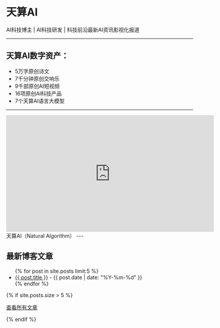 # 天算AI

AI科技博主 | AI科技研发 | 科技前沿最新AI资讯影视化报道

---

## 天算AI数字资产：

*   5万字原创诗文
*   7千分钟原创交响乐
*   9千部原创AI短视频
*   16项原创AI科技产品
*   7个天算AI语言大模型

---
<iframe width="560" height="315" src="https://www.youtube.com/embed/SLv6RcKpPWM?si=m8IxR8b4vTZKTXEn" title="YouTube video player" frameborder="0" allow="accelerometer; autoplay; clipboard-write; encrypted-media; gyroscope; picture-in-picture; web-share" referrerpolicy="strict-origin-when-cross-origin" allowfullscreen></iframe>
天算AI（Natural Algorithm）
---

## 最新博客文章

<ul>
  {% for post in site.posts limit:5 %}
    <li>
      <a href="{{ post.url | relative_url }}">{{ post.title }}</a> - {{ post.date | date: "%Y-%m-%d" }}
    </li>
  {% endfor %}
</ul>

{% if site.posts.size > 5 %}
  <p><a href="#">查看所有文章</a> <!-- 这里将来可以链接到专门的博客页面 --> </p>
{% endif %}
